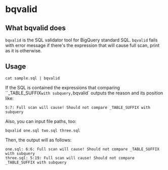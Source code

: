 # bqvalid

## What bqvalid does

`bqvalid` is the SQL validator tool for BigQuery standard SQL.
`bqvalid` fails with error message if there's the expression that will cause full scan, print as it is otherwise.

## Usage

```shell
cat sample.sql | bqvalid
```

If the SQL is contained the expressions that comparing ``_TABLE_SUFFIX` with subquery, `bqvalid` outputs the reason and its position like:
```
5:7: Full scan will cause! Should not compare _TABLE_SUFFIX with subquery
```

Also, you can input file paths, too:

```
bqvalid one.sql two.sql three.sql
```

Then, the output will as follows:
```
one.sql: 6:6: Full scan will cause! Should not compare _TABLE_SUFFIX with subquery
three.sql: 5:19: Full scan will cause! Should not compare _TABLE_SUFFIX with subquery
```
